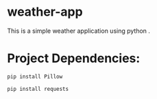 # weather-app
This is a simple weather application using python .


# Project Dependencies:

```py
pip install Pillow
```

```py
pip install requests
```
